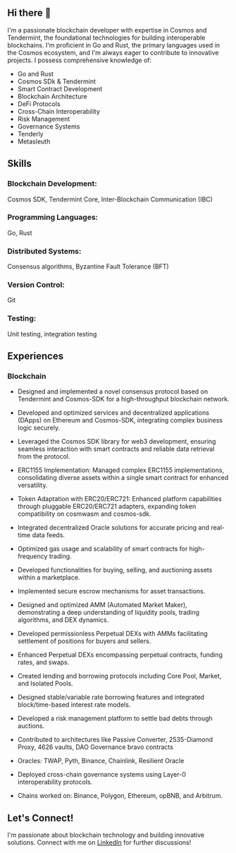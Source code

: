 ## Hi there 👋

I'm a passionate blockchain developer with expertise in Cosmos and Tendermint, the foundational technologies for building interoperable blockchains. I'm proficient in Go and Rust, the primary languages used in the Cosmos ecosystem, and I'm always eager to contribute to innovative projects. I possess comprehensive knowledge of:

- Go and Rust
- Cosmos SDk & Tendermint
- Smart Contract Development
- Blockchain Architecture
- DeFi Protocols
- Cross-Chain Interoperability
- Risk Management
- Governance Systems
- Tenderly
- Metasleuth

## Skills
### Blockchain Development:
Cosmos SDK, Tendermint Core, Inter-Blockchain Communication (IBC)
### Programming Languages:
Go, Rust
### Distributed Systems:
Consensus algorithms, Byzantine Fault Tolerance (BFT)
### Version Control:
Git
### Testing:
Unit testing, integration testing

## Experiences

### Blockchain
- Designed and implemented a novel consensus protocol based on Tendermint and Cosmos-SDK for a high-throughput blockchain network.
- Developed and optimized services and decentralized applications (DApps) on Ethereum and Cosmos-SDK, integrating complex business logic securely.
- Leveraged the Cosmos SDK library for web3 development, ensuring seamless interaction with smart contracts and reliable data retrieval from the protocol.
- ​​ERC1155 Implementation: Managed complex ERC1155 implementations, consolidating diverse assets within a single smart contract for enhanced versatility.
- Token Adaptation with ERC20/ERC721: Enhanced platform capabilities through pluggable ERC20/ERC721 adapters, expanding token compatibility on cosmwasm and cosmos-sdk.
- Integrated decentralized Oracle solutions for accurate pricing and real-time data feeds.
- Optimized gas usage and scalability of smart contracts for high-frequency trading.
- Developed functionalities for buying, selling, and auctioning assets within a marketplace.
- Implemented secure escrow mechanisms for asset transactions.

- Designed and optimized AMM (Automated Market Maker), demonstrating a deep understanding of liquidity pools, trading algorithms, and DEX dynamics.
- Developed permissionless Perpetual DEXs with AMMs facilitating settlement of positions for buyers and sellers.
- Enhanced Perpetual DEXs encompassing perpetual contracts, funding rates, and swaps.
- Created lending and borrowing protocols including Core Pool, Market, and Isolated Pools.
- Designed stable/variable rate borrowing features and integrated block/time-based interest rate models.
- Developed a risk management platform to settle bad debts through auctions.
- Contributed to architectures like Passive Converter, 2535-Diamond Proxy, 4626 vaults, DAO Governance bravo contracts
- Oracles: TWAP, Pyth, Binance, Chainlink, Resilient Oracle
- Deployed cross-chain governance systems using Layer-0 interoperability protocols.
- Chains worked on: Binance, Polygon, Ethereum, opBNB, and Arbitrum.


## Let's Connect!
I'm passionate about blockchain technology and building innovative solutions. Connect with me on [LinkedIn](https://www.linkedin.com/in/vivek-jain-04b9b42bb/) for further discussions!
